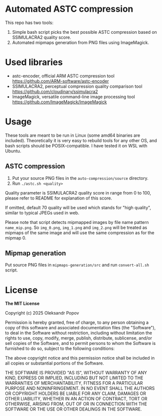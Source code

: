 # Automated ASTC compression

This repo has two tools:
1. Simple bash script picks the best possible ASTC compression based on SSIMULACRA2 quality score.
2. Automated mipmaps generation from PNG files using ImageMagick.

# Used libraries

- astc-encoder, official ARM ASTC compression tool https://github.com/ARM-software/astc-encoder
- SSIMULACRA2, perceptual compression quality comparison tool https://github.com/cloudinary/ssimulacra2
- ImageMagick, versatile command-line image processing tool https://github.com/ImageMagick/ImageMagick

# Usage

These tools are meant to be run in Linux (some amd64 binaries are included). Theoretically it is very easy to rebuild tools for any other OS, and bash scripts should be POSIX-compatible.
I have tested it on WSL with Ubuntu.

## ASTC compression

1. Put your source PNG files in the `auto-compression/source` directory.
2. Run `./astc.sh <quality>`

Quality parameter is SSIMULACRA2 quality score in range from 0 to 100, please refer to README for explanation of this score.

If omitted, default 70 quality will be used which stands for "high quality", similar to typical JPEGs used in web.

Please note that script detects mipmapped images by file name pattern `name_mip.png`. So `img_0.png`, `img_1.png` and `img_2.png` will be treated as mipmaps of the same image and will use the same compression as for the mipmap 0.

## Mipmap generation

Put source PNG files in `mipmaps-generation/src` and run `convert-all.sh` script.

# License

**The MIT License**

Copyright (c) 2025 Oleksandr Popov

Permission is hereby granted, free of charge, to any person obtaining a copy of this software and associated documentation files (the "Software"), to deal in the Software without restriction, including without limitation the rights to use, copy, modify, merge, publish, distribute, sublicense, and/or sell copies of the Software, and to permit persons to whom the Software is furnished to do so, subject to the following conditions:

The above copyright notice and this permission notice shall be included in all copies or substantial portions of the Software.

THE SOFTWARE IS PROVIDED "AS IS", WITHOUT WARRANTY OF ANY KIND, EXPRESS OR IMPLIED, INCLUDING BUT NOT LIMITED TO THE WARRANTIES OF MERCHANTABILITY, FITNESS FOR A PARTICULAR PURPOSE AND NONINFRINGEMENT. IN NO EVENT SHALL THE AUTHORS OR COPYRIGHT HOLDERS BE LIABLE FOR ANY CLAIM, DAMAGES OR OTHER LIABILITY, WHETHER IN AN ACTION OF CONTRACT, TORT OR OTHERWISE, ARISING FROM, OUT OF OR IN CONNECTION WITH THE SOFTWARE OR THE USE OR OTHER DEALINGS IN THE SOFTWARE.
